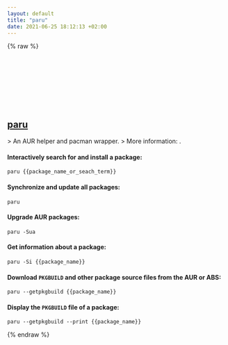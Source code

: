 ```yaml
---
layout: default
title: "paru"
date: 2021-06-25 18:12:13 +02:00
---
```

{% raw %}
<h2 id="paru">
  <a href="/en/linux/paru.html">paru</a> <a href="#paru"><svg class="icon">
    <use href="/assets/images/unicode_sprite.svg#link" />
  </svg></a>
</h2>
> An AUR helper and pacman wrapper.
> More information: <https://github.com/Morganamilo/paru>.

#### Interactively search for and install a package:
```shell
paru {{package_name_or_seach_term}}
```
#### Synchronize and update all packages:
```shell
paru
```
#### Upgrade AUR packages:
```shell
paru -Sua
```
#### Get information about a package:
```shell
paru -Si {{package_name}}
```
#### Download `PKGBUILD` and other package source files from the AUR or ABS:
```shell
paru --getpkgbuild {{package_name}}
```
#### Display the `PKGBUILD` file of a package:
```shell
paru --getpkgbuild --print {{package_name}}
```
{% endraw %}